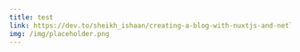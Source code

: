 ```yaml
---
title: test
link: https://dev.to/sheikh_ishaan/creating-a-blog-with-nuxtjs-and-netlify-cms-2-121
img: /img/placeholder.png
---
```

